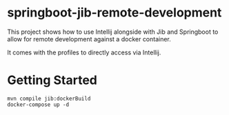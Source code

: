 # springboot-jib-remote-development

This project shows how to use Intellij alongside with Jib and Springboot to allow for remote development against a docker container.

It comes with the profiles to directly access via Intellij.

# Getting Started

```
mvn compile jib:dockerBuild
docker-compose up -d
```